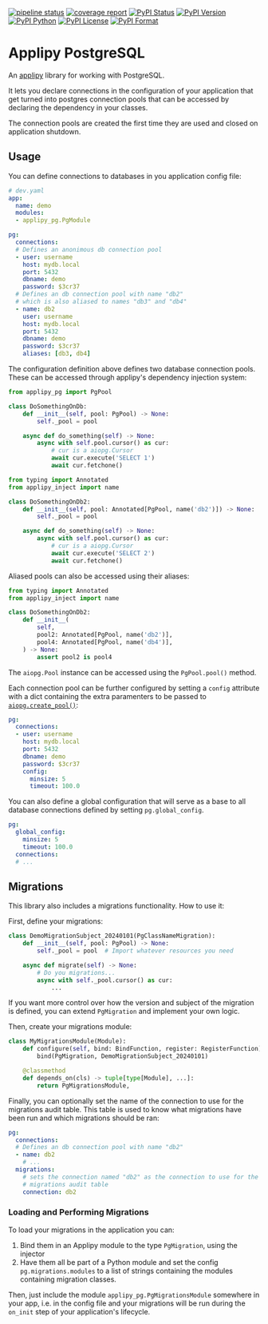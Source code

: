 [![pipeline status](https://gitlab.com/applipy/applipy_pg/badges/master/pipeline.svg)](https://gitlab.com/applipy/applipy_pg/-/pipelines?scope=branches&ref=master)
[![coverage report](https://gitlab.com/applipy/applipy_pg/badges/master/coverage.svg)](https://gitlab.com/applipy/applipy_pg/-/graphs/master/charts)
[![PyPI Status](https://img.shields.io/pypi/status/applipy_pg.svg)](https://pypi.org/project/applipy_pg/)
[![PyPI Version](https://img.shields.io/pypi/v/applipy_pg.svg)](https://pypi.org/project/applipy_pg/)
[![PyPI Python](https://img.shields.io/pypi/pyversions/applipy_pg.svg)](https://pypi.org/project/applipy_pg/)
[![PyPI License](https://img.shields.io/pypi/l/applipy_pg.svg)](https://pypi.org/project/applipy_pg/)
[![PyPI Format](https://img.shields.io/pypi/format/applipy_pg.svg)](https://pypi.org/project/applipy_pg/)

# Applipy PostgreSQL

An [applipy](https://gitlab.com/applipy/applipy) library for working with PostgreSQL.

It lets you declare connections in the configuration of your application that
get turned into postgres connection pools that can be accessed by declaring the
dependency in your classes.

The connection pools are created the first time they are used and closed on
application shutdown.

## Usage

You can define connections to databases in you application config file:

```yaml
# dev.yaml
app:
  name: demo
  modules:
  - applipy_pg.PgModule

pg:
  connections:
  # Defines an anonimous db connection pool
  - user: username
    host: mydb.local
    port: 5432
    dbname: demo
    password: $3cr37
  # Defines an db connection pool with name "db2"
  # which is also aliased to names "db3" and "db4"
  - name: db2
    user: username
    host: mydb.local
    port: 5432
    dbname: demo
    password: $3cr37
    aliases: [db3, db4]
```

The configuration definition above defines two database connection pools. These
can be accessed through applipy's dependency injection system:

```python
from applipy_pg import PgPool

class DoSomethingOnDb:
    def __init__(self, pool: PgPool) -> None:
        self._pool = pool

    async def do_something(self) -> None:
        async with self.pool.cursor() as cur:
            # cur is a aiopg.Cursor
            await cur.execute('SELECT 1')
            await cur.fetchone()

from typing import Annotated
from applipy_inject import name

class DoSomethingOnDb2:
    def __init__(self, pool: Annotated[PgPool, name('db2')]) -> None:
        self._pool = pool

    async def do_something(self) -> None:
        async with self.pool.cursor() as cur:
            # cur is a aiopg.Cursor
            await cur.execute('SELECT 2')
            await cur.fetchone()
```

Aliased pools can also be accessed using their aliases:

```python
from typing import Annotated
from applipy_inject import name

class DoSomethingOnDb2:
    def __init__(
        self,
        pool2: Annotated[PgPool, name('db2')],
        pool4: Annotated[PgPool, name('db4')],
    ) -> None:
        assert pool2 is pool4
```

The `aiopg.Pool` instance can be accessed using the `PgPool.pool()` method.

Each connection pool can be further configured by setting a `config` attribute
with a dict containing the extra paramenters to be passed to
[`aiopg.create_pool()`](https://aiopg.readthedocs.io/en/stable/core.html#aiopg.create_pool):

```yaml
pg:
  connections:
  - user: username
    host: mydb.local
    port: 5432
    dbname: demo
    password: $3cr37
    config:
      minsize: 5
      timeout: 100.0
```

You can also define a global configuration that will serve as a base to all
database connections defined by setting `pg.global_config`.

```yaml
pg:
  global_config:
    minsize: 5
    timeout: 100.0
  connections:
  # ...
```

## Migrations

This library also includes a migrations functionality. How to use it:

First, define your migrations:

```python
class DemoMigrationSubject_20240101(PgClassNameMigration):
    def __init__(self, pool: PgPool) -> None:
        self._pool = pool  # Import whatever resources you need

    async def migrate(self) -> None:
        # Do you migrations...
        async with self._pool.cursor() as cur:
            ...
```

If you want more control over how the version and subject of the migration is
defined, you can extend `PgMigration` and implement your own logic.

Then, create your migrations module:

```python
class MyMigrationsModule(Module):
    def configure(self, bind: BindFunction, register: RegisterFunction) -> None:
        bind(PgMigration, DemoMigrationSubject_20240101)

    @classmethod
    def depends_on(cls) -> tuple[type[Module], ...]:
        return PgMigrationsModule,
```

Finally, you can optionally set the name of the connection to use for the
migrations audit table. This table is used to know what migrations have been
run and which migrations should be ran:

```yaml
pg:
  connections:
  # Defines an db connection pool with name "db2"
  - name: db2
    # ...
  migrations:
    # sets the connection named "db2" as the connection to use for the
    # migrations audit table
    connection: db2
```

### Loading and Performing Migrations

To load your migrations in the application you can:

1. Bind them in an Applipy module to the type `PgMigration`, using the injector
2. Have them all be part of a Python module and set the config
   `pg.migrations.modules` to a list of strings containing the modules
   containing migration classes.

Then, just include the module `applipy_pg.PgMigrationsModule` somewhere in your
app, i.e. in the config file and your migrations will be run during the
`on_init` step of your application's lifecycle.
